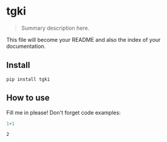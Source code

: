# tgki
> Summary description here.


This file will become your README and also the index of your documentation.

## Install

`pip install tgki`

## How to use

Fill me in please! Don't forget code examples:

```python
1+1
```




    2


